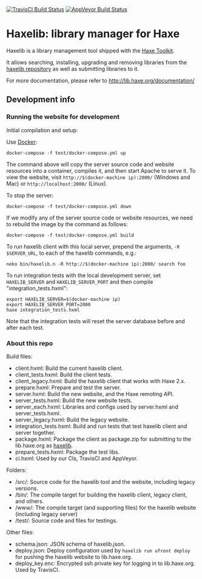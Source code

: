 [![TravisCI Build Status](https://travis-ci.org/HaxeFoundation/haxelib.svg?branch=development)](https://travis-ci.org/HaxeFoundation/haxelib)
[![AppVeyor Build Status](https://ci.appveyor.com/api/projects/status/github/HaxeFoundation/haxelib?branch=development&svg=true)](https://ci.appveyor.com/project/HaxeFoundation/haxelib)

# Haxelib: library manager for Haxe

Haxelib is a library management tool shipped with the [Haxe Toolkit](http://haxe.org/).

It allows searching, installing, upgrading and removing libraries from the [haxelib repository](http://lib.haxe.org/) as well as submitting libraries to it.

For more documentation, please refer to http://lib.haxe.org/documentation/

## Development info

### Running the website for development

Initial compilation and setup:

Use [Docker](https://www.docker.com/):
```
docker-compose -f test/docker-compose.yml up
```

The command above will copy the server source code and website resources into a container, compiles it, and then start Apache to serve it. To view the website, visit `http://$(docker-machine ip):2000/` (Windows and Mac) or `http://localhost:2000/` (Linux).

To stop the server:
```
docker-compose -f test/docker-compose.yml down
```

If we modify any of the server source code or website resources, we need to rebuild the image by the command as follows:
```
docker-compose -f test/docker-compose.yml build
```

To run haxelib client with this local server, prepend the arguments, `-R $SERVER_URL`, to each of the haxelib commands, e.g.:
```
neko bin/haxelib.n -R http://$(docker-machine ip):2000/ search foo
```

To run integration tests with the local development server, set `HAXELIB_SERVER` and `HAXELIB_SERVER_PORT` and then compile "integration_tests.hxml":
```
export HAXELIB_SERVER=$(docker-machine ip)
export HAXELIB_SERVER_PORT=2000
haxe integration_tests.hxml
```
Note that the integration tests will reset the server database before and after each test.

### About this repo

Build files:

* client.hxml: Build the current haxelib client.
* client_tests.hxml: Build the client tests.
* client_legacy.hxml: Build the haxelib client that works with Haxe 2.x.
* prepare.hxml: Prepare and test the server.
* server.hxml: Build the new website, and the Haxe remoting API.
* server_tests.hxml: Build the new website tests.
* server_each.hxml: Libraries and configs used by server.hxml and server_tests.hxml.
* server_legacy.hxml: Build the legacy website.
* integration_tests.hxml: Build and run tests that test haxelib client and server together.
* package.hxml: Package the client as package.zip for submitting to the lib.haxe.org as [haxelib](http://lib.haxe.org/p/haxelib/).
* prepare_tests.hxml: Package the test libs.
* ci.hxml: Used by our CIs, TravisCI and AppVeyor.

Folders:

* /src/: Source code for the haxelib tool and the website, including legacy versions.
* /bin/: The compile target for building the haxelib client, legacy client, and others.
* /www/: The compile target (and supporting files) for the haxelib website (including legacy server)
* /test/: Source code and files for testings.

Other files:

* schema.json: JSON schema of haxelib.json.
* deploy.json: Deploy configuration used by `haxelib run ufront deploy` for pushing the haxelib website to lib.haxe.org.
* deploy_key.enc: Encrypted ssh private key for logging in to lib.haxe.org. Used by TravisCI.
